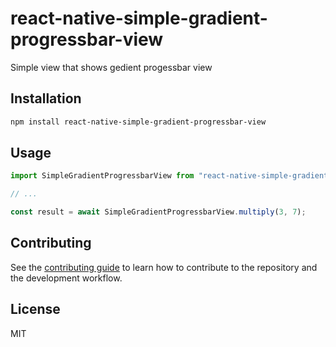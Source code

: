 # react-native-simple-gradient-progressbar-view

Simple view that shows gedient progessbar view

## Installation

```sh
npm install react-native-simple-gradient-progressbar-view
```

## Usage

```js
import SimpleGradientProgressbarView from "react-native-simple-gradient-progressbar-view";

// ...

const result = await SimpleGradientProgressbarView.multiply(3, 7);
```

## Contributing

See the [contributing guide](CONTRIBUTING.md) to learn how to contribute to the repository and the development workflow.

## License

MIT
